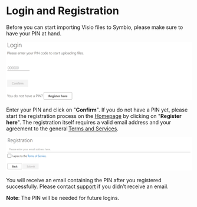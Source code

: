# Login and Registration

Before you can start importing Visio files to Symbio, please make sure to have your PIN at hand.

![login](media/login.png)

Enter your PIN and click on "**Confirm**". If you do not have a PIN yet, please start the registration process on the [Homepage](https://visio.symbioweb.com/) by clicking on "**Register here**". The registration itself requires a valid email address and your agreement to the general [Terms and Services](https://visio.symbioweb.com/nutzungsbedingungen.html).

![register](media/register.png)

You will receive an email containing the PIN after you registered successfully. Please contact [support](https://www.symbioworld.com/en/service/support/) if you didn’t receive an email.

**Note**: The PIN will be needed for future logins.
